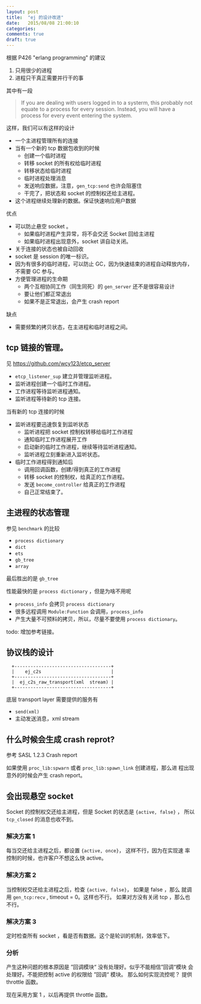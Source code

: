 ```yaml
---
layout: post
title:  "ej 的设计改进"
date:   2015/08/08 21:00:10
categories:
comments: true
draft: true
---
```




根据 P426 "erlang programming" 的建议

 1. 只用很少的进程
 2. 进程只干真正需要并行干的事

其中有一段

> If you are dealing with users logged in to a systerm, this probably
> not equate to a process for every session. Instead, you will have a
> process for every event entering the system.


这样，我们可以有这样的设计

 - 一个主进程管理所有的连接
 - 当有一个新的 tcp 数据包收到的时候
     - 创建一个临时进程
     - 转移 socket 的所有权给临时进程
     - 转移状态给临时进程
     - 临时进程处理消息
     - 发送响应数据，注意，`gen_tcp:send` 也许会阻塞住
     - 干完了，把状态和 socket 的控制权还给主进程。
 - 这个进程继续处理新的数据。保证快速响应用户数据


优点

 - 可以防止悬空 socket 。
     - 如果临时进程产生异常，将不会交还 Socket 回给主进程
     - 如果临时进程出现意外，socket 讲自动关闭。
 - 关于连接的状态也被自动回收
 - socket 是 session 的唯一标识。
 - 因为有很多的临时进程，可以防止 GC，因为快速结束的进程自动释放内存，不需要 GC 参与。
 - 方便管理进程的生命期
     - 两个互相协同工作（同生同死）的 `gen_server` 还不是很容易设计
     - 要让他们都正常退出
     - 如果不是正常退出，会产生 crash report

缺点

 - 需要频繁的拷贝状态，在主进程和临时进程之间。




## tcp 链接的管理。


见 https://github.com/wcy123/etcp_server

 - `etcp_listener_sup` 建立并管理监听进程。
 - 监听进程创建一个临时工作进程。
 - 工作进程等待监听进程通知。
 - 监听进程等待新的 tcp 连接。

当有新的 tcp 连接的时候

 - 监听进程要迅速恢复到监听状态
     - 监听进程把 socket 控制权转移给临时工作进程
     - 通知临时工作进程展开工作
     - 启动新的临时工作进程，继续等待监听进程通知。
     - 监听进程立刻重新进入监听状态。
 - 临时工作进程得到通知后
     - 调用回调函数，创建/得到真正的工作进程
     - 转移 socket 的控制权，给真正的工作进程。
     - 发送  `become_controller` 给真正的工作进程
     - 自己正常结束了。


## 主进程的状态管理

参见 `benchmark` 的比较

 - `process dictionary`
 - `dict`
 - `ets`
 - `gb_tree`
 - `array`

最后胜出的是  `gb_tree`

性能最快的是 `process dictionary` ，但是为啥不用呢

 - `process_info` 会拷贝 `process dictionary`
 - 很多远程调用 `Module:Function` 会调用，`process_info`
 - 产生大量不可预料的拷贝，所以，尽量不要使用 `process dictionary`。


todo: 增加参考链接。


## 协议栈的设计

```
  +------------------------------------+
  |    ej_c2s                          |
  +------------------------------------+
  |  ej_c2s_raw_transport(xml  stream) |
  +------------------------------------+

```

底层 transport layer 需要提供的服务有

 - `send(xml)`
 - 主动发送消息，xml stream




## 什么时候会生成 crash reprot?

参考 SASL 1.2.3 Crash report

如果使用 `proc_lib:spwarn` 或者 `proc_lib:spawn_link` 创建进程，那么进
程出现意外的时候会产生 crash report。


## 会出现悬空 socket

Socket 的控制权交还给主进程，但是 Socket 的状态是 `{active, false}` ，
所以 `tcp_closed` 的消息也收不到。

### 解决方案 1

每当交还给主进程之后，都设置 `{active, once}`， 这样不行，因为在实现速
率控制的时候，也许客户不想这么快 active。

### 解决方案 2

当控制权交还给主进程之后，检查 `{active, false}`， 如果是 false ，那么
就调用 `gen_tcp:recv` , timeout = 0。这样也不行。 如果对方没有关闭 tcp
，那么也不行。

### 解决方案  3

定时检查所有  socket ，看是否有数据。这个是轮训的机制，效率低下。

### 分析

产生这种问题的根本原因是 ”回调模块“ 没有处理好。似乎不能相信”回调“模块
会处理好。不能把控制 active 的权限给 ”回调“ 模块。 那么如何实现流控呢？
提供 throttle  函数。

现在采用方案 1 ，以后再提供 throttle 函数。
